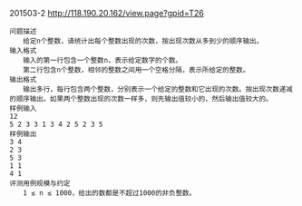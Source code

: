 
201503-2 http://118.190.20.162/view.page?gpid=T26
```
问题描述
　　给定n个整数，请统计出每个整数出现的次数，按出现次数从多到少的顺序输出。
输入格式
　　输入的第一行包含一个整数n，表示给定数字的个数。
　　第二行包含n个整数，相邻的整数之间用一个空格分隔，表示所给定的整数。
输出格式
　　输出多行，每行包含两个整数，分别表示一个给定的整数和它出现的次数。按出现次数递减的顺序输出。如果两个整数出现的次数一样多，则先输出值较小的，然后输出值较大的。
样例输入
12
5 2 3 3 1 3 4 2 5 2 3 5
样例输出
3 4
2 3
5 3
1 1
4 1
评测用例规模与约定
　　1 ≤ n ≤ 1000，给出的数都是不超过1000的非负整数。
```
